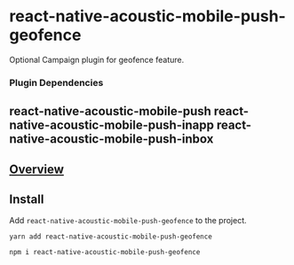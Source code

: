 # react-native-acoustic-mobile-push-geofence
Optional Campaign plugin for geofence feature.

### Plugin Dependencies
react-native-acoustic-mobile-push
react-native-acoustic-mobile-push-inapp
react-native-acoustic-mobile-push-inbox
----

[Overview](https://developer.goacoustic.com/acoustic-campaign/docs/add-the-react-native-plug-in-to-your-app#overview)
---

## Install
Add `react-native-acoustic-mobile-push-geofence` to the project.

```shell yarn
yarn add react-native-acoustic-mobile-push-geofence
```

```shell npm
npm i react-native-acoustic-mobile-push-geofence
```